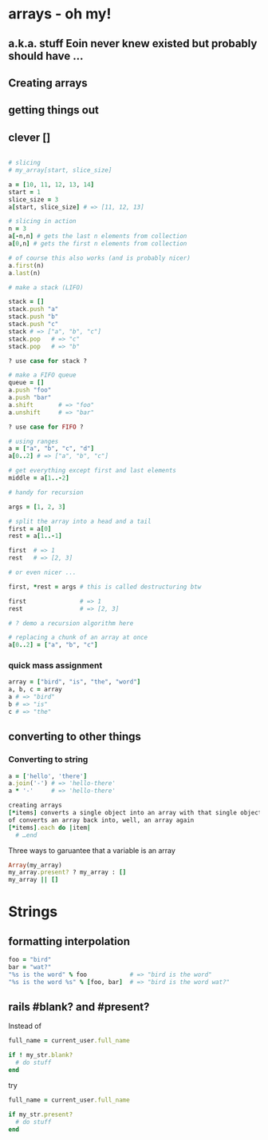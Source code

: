 # arrays - oh my!
## a.k.a. stuff Eoin never knew existed but probably should have ...

## Creating arrays


## getting things out

## clever []
```ruby

# slicing
# my_array[start, slice_size]

a = [10, 11, 12, 13, 14]
start = 1
slice_size = 3
a[start, slice_size] # => [11, 12, 13]

# slicing in action
n = 3
a[-n,n] # gets the last n elements from collection
a[0,n] # gets the first n elements from collection

# of course this also works (and is probably nicer)
a.first(n)
a.last(n)

# make a stack (LIFO)

stack = []
stack.push "a"
stack.push "b"
stack.push "c"
stack # => ["a", "b", "c"]
stack.pop   # => "c"
stack.pop   # => "b"

? use case for stack ?

# make a FIFO queue
queue = []
a.push "foo"
a.push "bar" 
a.shift       # => "foo" 
a.unshift     # => "bar"

? use case for FIFO ?

# using ranges
a = ["a", "b", "c", "d"]
a[0..2] # => ["a", "b", "c"]

# get everything except first and last elements
middle = a[1..-2]

# handy for recursion 

args = [1, 2, 3] 

# split the array into a head and a tail
first = a[0]
rest = a[1..-1]

first  # => 1 
rest   # => [2, 3]

# or even nicer ...

first, *rest = args # this is called destructuring btw

first               # => 1 
rest                # => [2, 3]

# ? demo a recursion algorithm here

# replacing a chunk of an array at once 
a[0..2] = ["a", "b", "c"]

```

### quick mass assignment
```ruby
array = ["bird", "is", "the", "word"]
a, b, c = array
a # => "bird"
b # => "is"
c # => "the"
```

## converting to other things

### Converting to string
```ruby
a = ['hello', 'there']
a.join('-') # => 'hello-there'
a * '-'     # => 'hello-there'
```

```ruby
creating arrays
[*items] converts a single object into an array with that single object
of converts an array back into, well, an array again
[*items].each do |item|
  # …end
```

Three ways to garuantee that a variable is an array

```ruby
Array(my_array)
my_array.present? ? my_array : []
my_array || []
```

# Strings

## formatting interpolation

```ruby
foo = "bird"
bar = "wat?"
"%s is the word" % foo            # => "bird is the word"
"%s is the word %s" % [foo, bar]  # => "bird is the word wat?"
```

## rails #blank? and #present?

Instead of 

```ruby
full_name = current_user.full_name

if ! my_str.blank?
  # do stuff
end
```

try

```ruby
full_name = current_user.full_name

if my_str.present?
  # do stuff
end
```

